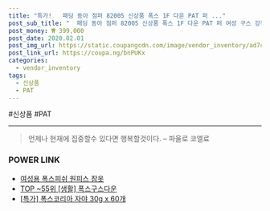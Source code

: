 ```yaml
--- 
title: "특가!   패딩 동아 점퍼 82005 신상품 폭스 1F 다운 PAT 퍼 ..." 
post_sub_title: "  패딩 동아 점퍼 82005 신상품 폭스 1F 다운 PAT 퍼 여성 구스 강북" 
post_money: ₩ 399,000 
post_date: 2020.02.01 
post_img_url: https://static.coupangcdn.com/image/vendor_inventory/ad7c/ad3b508e9b03a4cb04c8271691adff98fbbe8e65e5128bd0933286747b00.jpg 
post_link_url: https://coupa.ng/bnPUKx 
categories: 
  - vendor_inventory 
tags: 
  - 신상품 
  - PAT 
--- 
```

  #신상품 #PAT 
<hr> 

> 언제나 현재에 집중할수 있다면 행복할것이다. – 파울로 코엘료 


### POWER LINK

* <a href="https://blog.naver.com/fasyy4321/221787943285" target="_blank">여성용 폭스피쉬 원피스 잠옷</a>
* <a href="https://blog.naver.com/an0733/221792925496" target="_blank"> TOP ~55위 [생활] 폭스구스다운</a>
* <a href="https://blog.naver.com/an0733/221788415042" target="_blank">[특가] 폭스코리아 자야 30g x 60개</a>
